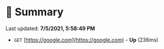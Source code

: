 # 📖 Summary
Last updated: **7/5/2021, 5:58:49 PM**

- `GET` [https://google.com](https://google.com) - **Up** (236ms)
